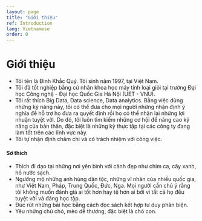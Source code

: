 ```yaml
---
layout: page
title: "Giới thiệu"
ref: Introduction
lang: Vietnamese
order: 0
---
```

# Giới thiệu
* Tôi tên là Đinh Khắc Quý. Tôi sinh năm 1997, tại Việt Nam.
* Tôi đã tốt nghiệp bằng cử nhân khoa học máy tính loại giỏi tại trường Đại học Công nghệ - Đại học Quốc Gia Hà Nội (UET - VNU).
* Tôi rất thích Big Data, Data science, Data analytics. Bằng việc dùng những kỹ năng này, tôi có thể  đưa cho mọi người những nhận định ý nghĩa để hỗ trợ họ đưa ra quyết định rồi họ có thể nhận lại những lợi nhuận tuyệt vời. Do đó, tôi luôn tìm kiếm những cơ hội để nâng cao kỹ năng của bản thân, đặc biệt là những kỳ thực tập tại các công ty đang làm tốt trên các lĩnh vực này.
* Tôi tự nhận định chăm chỉ và có trách nhiệm với công việc.
    
#### Sở thích
* Thích đi dạo tại những nơi yên bình với cảnh đẹp như chim ca, cây xanh, hồ nước sạch.
* Ngưỡng mộ những anh hùng dân tộc, những vĩ nhân của nhiều quốc gia, như Việt Nam, Pháp, Trung Quốc, Đức, Nga. Mọi người cần chú ý rằng tôi không muốn đánh giá ai tốt hơn hay tệ hơn ai bởi vì tất cả họ đều tuyệt vời và đáng học tập.
* Đúc rút những bài học bằng cách đọc sách kết hợp tư duy phản biện.
* Yêu những chú chó, mèo dễ thương, đặc biệt là chó con.

